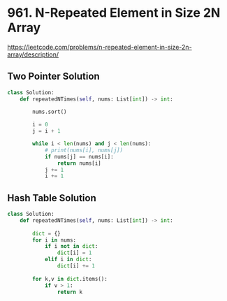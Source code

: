 # 961. N-Repeated Element in Size 2N Array
https://leetcode.com/problems/n-repeated-element-in-size-2n-array/description/

## Two Pointer Solution
```python
class Solution:
    def repeatedNTimes(self, nums: List[int]) -> int:
        
        nums.sort()

        i = 0 
        j = i + 1

        while i < len(nums) and j < len(nums):
            # print(nums[i], nums[j])
            if nums[j] == nums[i]:
                return nums[i]
            j += 1
            i += 1 

```

## Hash Table Solution
```python
class Solution:
    def repeatedNTimes(self, nums: List[int]) -> int:
        
        dict = {}
        for i in nums:
            if i not in dict:
                dict[i] = 1
            elif i in dict:
                dict[i] += 1 
        
        for k,v in dict.items():
            if v > 1:
                return k
```
